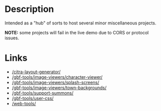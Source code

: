 # Description

Intended as a "hub" of sorts to host several minor miscellaneous projects.

**NOTE:** some projects will fail in the live demo due to CORS or protocol issues.

# Links

- [/citra-layout-generator/](citra-layout-generator/)
- [/gbf-tools/image-viewers/character-viewer/](gbf-tools/image-viewers/character-viewer/)
- [/gbf-tools/image-viewers/splash-screens/](gbf-tools/image-viewers/splash-screens/)
- [/gbf-tools/image-viewers/town-backgrounds/](gbf-tools/image-viewers/town-backgrounds/)
- [/gbf-tools/support-summons/](gbf-tools/support-summons/)
- [/gbf-tools/user-css/](gbf-tools/user-css/)
- [/web-tools/](web-tools/)
